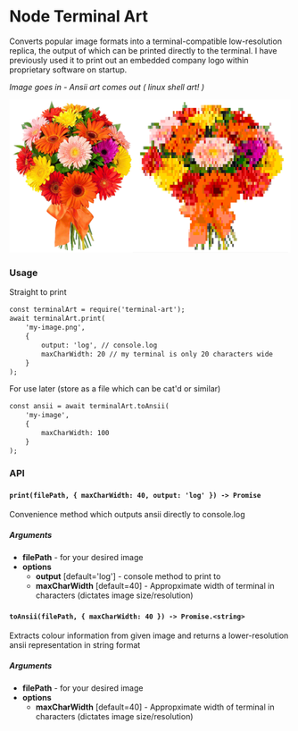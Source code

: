 # Node Terminal Art #

Converts popular image formats into a terminal-compatible low-resolution replica, the output of which can be printed directly to the terminal. I have previously used it to print out an embedded company logo within proprietary software on startup.

*Image goes in - Ansii art comes out ( linux shell art! )*

![Example image](docs/example.png)

### Usage ###
Straight to print

    const terminalArt = require('terminal-art');
    await terminalArt.print(
        'my-image.png',
        {
            output: 'log', // console.log
            maxCharWidth: 20 // my terminal is only 20 characters wide
        }
    );

For use later (store as a file which can be cat'd or similar)

    const ansii = await terminalArt.toAnsii(
        'my-image',
        {
            maxCharWidth: 100
        }
    );

### API ###

#### `print(filePath, { maxCharWidth: 40, output: 'log' }) -> Promise`
Convenience method which outputs ansii directly to console.log
##### Arguments
 - **filePath** - for your desired image
 - **options**
    - **output** [default='log'] - console method to print to
    - **maxCharWidth** [default=40] - Appropximate width of terminal in characters (dictates image size/resolution)

#### `toAnsii(filePath, { maxCharWidth: 40 }) -> Promise.<string>`
Extracts colour information from given image and returns a lower-resolution ansii representation in string format
##### Arguments
 - **filePath** - for your desired image
 - **options**
    - **maxCharWidth** [default=40] - Appropximate width of terminal in characters (dictates image size/resolution)

